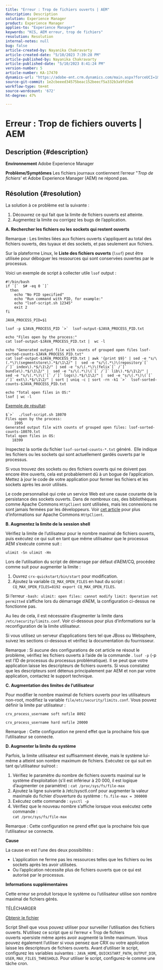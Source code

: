```yaml
---
title: "Erreur : Trop de fichiers ouverts | AEM"
description: Description
solution: Experience Manager
product: Experience Manager
applies-to: "Experience Manager"
keywords: "KCS, AEM erreur, trop de fichiers"
resolution: Resolution
internal-notes: null
bug: false
article-created-by: Nayanika Chakravarty
article-created-date: "5/10/2023 7:39:28 PM"
article-published-by: Nayanika Chakravarty
article-published-date: "5/10/2023 8:41:24 PM"
version-number: 5
article-number: KA-17470
dynamics-url: "https://adobe-ent.crm.dynamics.com/main.aspx?forceUCI=1&pagetype=entityrecord&etn=knowledgearticle&id=d9420f5d-6aef-ed11-8849-6045bd006239"
source-git-commit: 1e2cbeeed34575beac152beecf5a332b3a9fd3e6
workflow-type: tm+mt
source-wordcount: '672'
ht-degree: 47%

---
```


# Erreur : Trop de fichiers ouverts | AEM

## Description {#description}

<b>Environnement</b>
Adobe Experience Manager


<b>Problème/Symptômes</b>
Les fichiers journaux contiennent l’erreur &quot;*Trop de fichiers&#39;* et Adobe Experience Manager (AEM) ne répond pas.




## Résolution {#resolution}


La solution à ce problème est la suivante :

1. Découvrez ce qui fait que la limite de fichiers ouverts est atteinte.
2. Augmentez la limite ou corrigez les bugs de l’application.


<b>A. Rechercher les fichiers ou les sockets qui restent ouverts</b>

Remarque : Les limites liées aux fichiers ouverts s’appliquent au total des fichiers ouverts, des tuyaux et des sockets, et pas seulement aux fichiers.

Sur la plateforme Linux, le <b>Liste des fichiers ouverts</b> (`lsof`) peut être utilisée pour déboguer les ressources qui sont conservées ouvertes par le processus.

Voici un exemple de script à collecter utile `lsof` output :


```
#!/bin/bash
if `[`  $# -eq 0 `]` 
  then
    echo "No PID specified"
    echo "Run command with PID, for example:"
    echo "lsof-script.sh 12345"
    exit 2
fi
 
JAVA_PROCESS_PID=$1
 
lsof -p $JAVA_PROCESS_PID `>`  lsof-output-$JAVA_PROCESS_PID.txt
 
echo "Files open by the process:"
cat lsof-output-$JAVA_PROCESS_PID.txt |  wc -l
 
echo "Generated output file with counts of grouped open files lsof-sorted-counts-$JAVA_PROCESS_PID.txt"
cat lsof-output-$JAVA_PROCESS_PID.txt | awk '{print $9}' | sed -e "s/\(.*\)\(segmentstore\).*$/\1\2/" |  sed -e "s/\(.*\)\(repository`[` /`]` index\).*$/\1\2/" | sed -e "s/\(.*\)\(felix`[` /`]` bundle\).*$/\1\2/" |  sed -e "s/\(.*\)\(`[` /`]` lib\).*$/\1\2/" |  sed -e "s/\(.*\)\(`[` /`]` logs\).*$/\1\2/" |  sed -e "s/\(.*\)\(`[` /`]` ext\).*$/\1\2/" | sort | uniq -c | sort -rn -k1 `>`  lsof-sorted-counts-$JAVA_PROCESS_PID.txt
 
echo "Total open files in OS:"
lsof | wc -l
```


<u>Exemple de résultat</u>:


```
$`>`  ./lsof-script.sh 18070
Files open by the process:
    1995
Generated output file with counts of grouped open files: lsof-sorted-counts-18070.txt
Total open files in OS:
   18399
```


Inspectez la sortie du fichier `lsof-sorted-counts-*.txt` généré.  Elle indique les fichiers ou les sockets qui sont actuellement gardés ouverts par le processus.

Si vous trouvez des sockets ou des fichiers ouverts qui ne doivent pas encore être ouverts, cela est probablement dû à un bogue de l’application. Mettez à jour le code de votre application pour fermer les fichiers et les sockets après les avoir utilisés.

Le code personnalisé qui crée un service Web est une cause courante de la persistance des sockets ouverts. Dans de nombreux cas, des bibliothèques comme Apache Commons `HttpClient` sont utilisées, mais les connexions ne sont jamais fermées par les développeurs. Voir [cet article](https://stackoverflow.com/questions/43454514/proper-usage-of-apache-httpclient-and-when-to-close-it) pour plus d’informations sur Apache Commons `HttpClient`.

<b>B. Augmentez la limite de la session shell</b>

Vérifiez la limite de l’utilisateur pour le nombre maximal de fichiers ouverts, puis exécutez ce qui suit en tant que même utilisateur que le processus AEM s’exécute comme suit :

`ulimit -Sn ulimit -Hn`

Lors de l’utilisation du script de démarrage par défaut d’AEM/CQ, procédez comme suit pour augmenter la limite :

1. Ouvrez `crx-quickstart/bin/start` pour modification.
2. Ajoutez la variable `CQ_MAX_OPEN_FILES` en haut du script :    `CQ_MAX_OPEN_FILES=8192 export CQ_MAX_OPEN_FILES`.


Si l’erreur `-bash: ulimit: open files: cannot modify limit: Operation not permitted` s’affiche lors du démarrage d’AEM, la configuration ci-dessus ne fonctionne pas.

Au lieu de cela, il est nécessaire d’augmenter la limite dans `/etc/security/limits.conf`. Voir ci-dessous pour plus d’informations sur la reconfiguration de la limite utilisateur.

Si vous utilisez un serveur d’applications tiers tel que JBoss ou Websphere, suivez les sections ci-dessous et vérifiez la documentation du fournisseur.

Remarque : Si aucune des configurations de cet article ne résout le problème, vérifiez les fichiers ouverts à l’aide de la commande . `lsof -p` (-p est l’ID de processus du processus problématique). Il se peut que votre application laisse les descripteurs de fichiers ouverts. Si vous constatez que les descripteurs sont détenus principalement par AEM et non par votre application, contactez le support technique.

<b>C. Augmentation des limites de l’utilisateur</b>

Pour modifier le nombre maximal de fichiers ouverts pour les utilisateurs non-root, modifiez la variable `file/etc/security/limits.conf`. Vous pouvez définir la limite par utilisateur :

`crx_process_username soft nofile 8092`

`crx_process_username hard nofile 20000`

Remarque : Cette configuration ne prend effet que la prochaine fois que l’utilisateur se connecte.

<b>D. Augmenter la limite du système</b>

Parfois, la limite utilisateur est suffisamment élevée, mais le système lui-même a atteint son nombre maximum de fichiers. Exécutez ce qui suit en tant qu’utilisateur su/root :

1. Vérifiez le paramètre du nombre de fichiers ouverts maximal sur le système d’exploitation (s’il est inférieur à 20 000, il est logique d’augmenter ce paramètre) : 
   `cat /proc/sys/fs/file-max`
2. Ajoutez la ligne suivante à /etc/sysctl.conf pour augmenter la valeur maximale du fichier d’ouverture du système :
   `fs.file-max = 300000`
3. Exécutez cette commande :
   `sysctl -p`
4. Vérifiez que le nouveau nombre s’affiche lorsque vous exécutez cette commande :    
   `cat /proc/sys/fs/file-max`


Remarque : Cette configuration ne prend effet que la prochaine fois que l’utilisateur se connecte.

<b>Cause</b>

La cause en est l&#39;une des deux possibilités :

- L’application ne ferme pas les ressources telles que les fichiers ou les sockets après les avoir utilisées.
- Ou l’application nécessite plus de fichiers ouverts que ce qui est autorisé par le processus.


<b>Informations supplémentaires</b>

Cette erreur se produit lorsque le système ou l’utilisateur utilise son nombre maximal de fichiers gérés.

TÉLÉCHARGER

[Obtenir le fichier](https://helpx.adobe.com/experience-manager/kb/CQ55MonitoringTooManyOpenFiles/jcr:content/main-pars/download-section/download-1/file.res/disable-monitoring-scripts-1.0.zip "check_open_files.sh")

Script Shell que vous pouvez utiliser pour surveiller l’utilisation des fichiers ouverts. N’utilisez ce script que si l’erreur « Trop de fichiers ouverts »persiste même après avoir augmenté la limite maximum. Vous pouvez également l’utiliser si vous pensez que CRX ou votre application laisse les descripteurs de fichiers ouverts. Avant d’utiliser le script, configurez les variables suivantes : `JAVA_HOME`, `QUICKSTART_PATH`, `OUTPUT_DIR`, `USER`, `MAX_FILES_THRESHOLD`. Pour utiliser le script, configurez-le comme une tâche cron.
